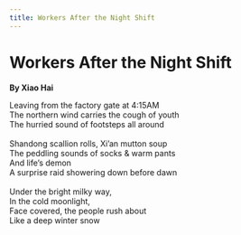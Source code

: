 ```yaml
---
title: Workers After the Night Shift
---
```

# Workers After the Night Shift
**By Xiao Hai**

Leaving from the factory gate at 4:15AM <br />
The northern wind carries the cough of youth<br />
The hurried sound of footsteps all around<br />
<br />
Shandong scallion rolls, Xi’an mutton soup<br />
The peddling sounds of socks & warm pants<br />
And life’s demon<br />
A surprise raid showering down before dawn <br />
<br />
Under the bright milky way,       <br />
In the cold moonlight,  <br />
Face covered, the people rush about<br />
Like a deep winter snow<br />
